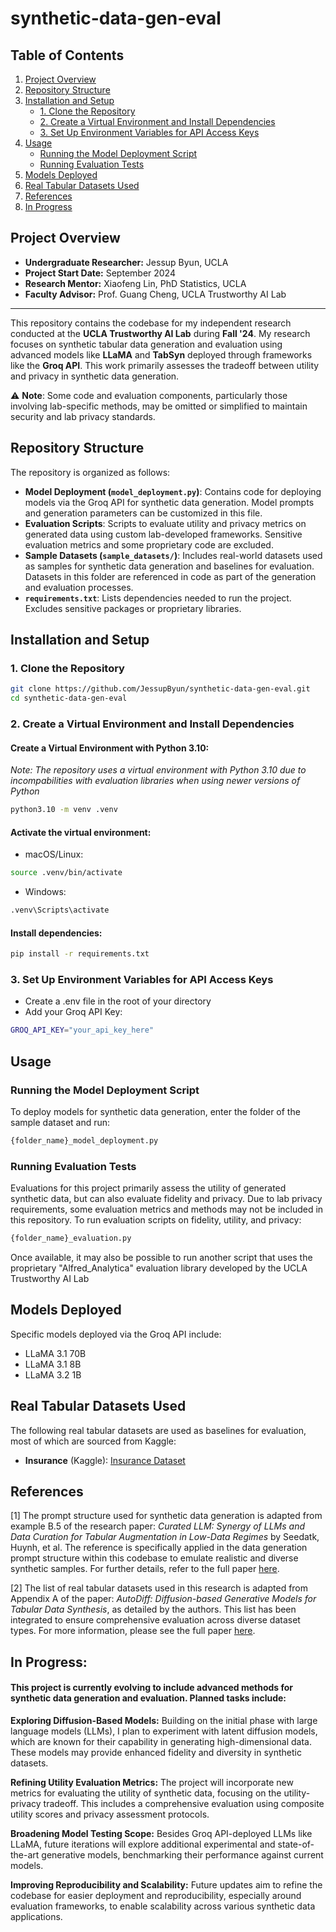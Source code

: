 # synthetic-data-gen-eval

## Table of Contents
1. [Project Overview](#project-overview)
2. [Repository Structure](#repository-structure)
3. [Installation and Setup](#installation-and-setup)
   - [1. Clone the Repository](#1-clone-the-repository)
   - [2. Create a Virtual Environment and Install Dependencies](#2-create-a-virtual-environment-and-install-dependencies)
   - [3. Set Up Environment Variables for API Access Keys](#3-set-up-environment-variables-for-api-access-keys)
4. [Usage](#usage)
   - [Running the Model Deployment Script](#running-the-model-deployment-script)
   - [Running Evaluation Tests](#running-evaluation-tests)
5. [Models Deployed](#models-deployed)
6. [Real Tabular Datasets Used](#real-tabular-datasets-used)
7. [References](#references)
8. [In Progress](#in-progress)

## Project Overview

- **Undergraduate Researcher:** Jessup Byun, UCLA
- **Project Start Date:** September 2024
- **Research Mentor:** Xiaofeng Lin, PhD Statistics, UCLA  
- **Faculty Advisor:** Prof. Guang Cheng, UCLA Trustworthy AI Lab
---

This repository contains the codebase for my independent research conducted at the **UCLA Trustworthy AI Lab** during **Fall '24**. My research focuses on synthetic tabular data generation and evaluation using advanced models like **LLaMA** and **TabSyn** deployed through frameworks like the **Groq API**. This work primarily assesses the tradeoff between utility and privacy in synthetic data generation.

⚠️ **Note**: Some code and evaluation components, particularly those involving lab-specific methods, may be omitted or simplified to maintain security and lab privacy standards. 

## Repository Structure

The repository is organized as follows:

- **Model Deployment (`model_deployment.py`)**: Contains code for deploying models via the Groq API for synthetic data generation. Model prompts and generation parameters can be customized in this file.
- **Evaluation Scripts**: Scripts to evaluate utility and privacy metrics on generated data using custom lab-developed frameworks. Sensitive evaluation metrics and some proprietary code are excluded.
- **Sample Datasets (`sample_datasets/`)**: Includes real-world datasets used as samples for synthetic data generation and baselines for evaluation. Datasets in this folder are referenced in code as part of the generation and evaluation processes.
- **`requirements.txt`**: Lists dependencies needed to run the project. Excludes sensitive packages or proprietary libraries.

## Installation and Setup

### 1. Clone the Repository
```bash
git clone https://github.com/JessupByun/synthetic-data-gen-eval.git
cd synthetic-data-gen-eval
```

### 2. Create a Virtual Environment and Install Dependencies

#### Create a Virtual Environment with Python 3.10:

*Note: The repository uses a virtual environment with Python 3.10 due to incompabilities with evaluation libraries when using newer versions of Python*

```bash
python3.10 -m venv .venv
```

#### Activate the virtual environment:

- macOS/Linux:
```bash
source .venv/bin/activate
```
- Windows:
```bash
.venv\Scripts\activate
```

#### Install dependencies:

```bash
pip install -r requirements.txt
```

### 3. Set Up Environment Variables for API Access Keys

- Create a .env file in the root of your directory
- Add your Groq API Key:
```bash
GROQ_API_KEY="your_api_key_here"
```

## Usage

### Running the Model Deployment Script

To deploy models for synthetic data generation, enter the folder of the sample dataset and run:
```bash
{folder_name}_model_deployment.py
```

### Running Evaluation Tests

Evaluations for this project primarily assess the utility of generated synthetic data, but can also evaluate fidelity and privacy. Due to lab privacy requirements, some evaluation metrics and methods may not be included in this repository. To run evaluation scripts on fidelity, utility, and privacy:
```bash
{folder_name}_evaluation.py
```
Once available, it may also be possible to run another script that uses the proprietary "Alfred_Analytica" evaluation library developed by the UCLA Trustworthy AI Lab

## Models Deployed
Specific models deployed via the Groq API include:
- LLaMA 3.1 70B
- LLaMA 3.1 8B
- LLaMA 3.2 1B

## Real Tabular Datasets Used
The following real tabular datasets are used as baselines for evaluation, most of which are sourced from Kaggle:

- **Insurance** (Kaggle): [Insurance Dataset](https://www.kaggle.com/datasets/mirichoi0218/insurance)

## References

[1] The prompt structure used for synthetic data generation is adapted from example B.5 of the research paper: *Curated LLM: Synergy of LLMs and Data Curation for Tabular Augmentation in Low-Data Regimes* by Seedatk, Huynh, et al. The reference is specifically applied in the data generation prompt structure within this codebase to emulate realistic and diverse synthetic samples. For further details, refer to the full paper [here](https://arxiv.org/pdf/2312.12112).

[2] The list of real tabular datasets used in this research is adapted from Appendix A of the paper: *AutoDiff: Diffusion-based Generative Models for Tabular Data Synthesis*, as detailed by the authors. This list has been integrated to ensure comprehensive evaluation across diverse dataset types. For more information, please see the full paper [here](https://arxiv.org/pdf/2310.15479).

## In Progress:

#### This project is currently evolving to include advanced methods for synthetic data generation and evaluation. Planned tasks include:

**Exploring Diffusion-Based Models:** Building on the initial phase with large language models (LLMs), I plan to experiment with latent diffusion models, which are known for their capability in generating high-dimensional data. These models may provide enhanced fidelity and diversity in synthetic datasets.

**Refining Utility Evaluation Metrics:** The project will incorporate new metrics for evaluating the utility of synthetic data, focusing on the utility-privacy tradeoff. This includes a comprehensive evaluation using composite utility scores and privacy assessment protocols.

**Broadening Model Testing Scope:** Besides Groq API-deployed LLMs like LLaMA, future iterations will explore additional experimental and state-of-the-art generative models, benchmarking their performance against current models.

**Improving Reproducibility and Scalability:** Future updates aim to refine the codebase for easier deployment and reproducibility, especially around evaluation frameworks, to enable scalability across various synthetic data applications.

